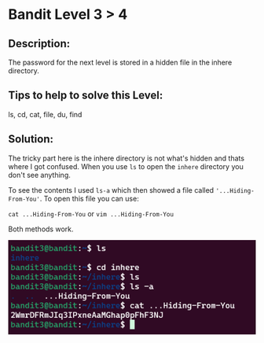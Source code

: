 # Bandit Level 3 > 4

## Description:
The password for the next level is stored in a hidden file in the inhere directory.

## Tips to help to solve this Level:
ls, cd, cat, file, du, find

## Solution:
The tricky part here is the inhere directory is not what's hidden and thats where I got confused. When you use ```ls``` to open the ```inhere``` directory you don't see anything. 

To see the contents I used ```ls-a``` which then showed a file called ```'...Hiding-From-You'```. To open this file you can use: 

`cat ...Hiding-From-You`
or 
`vim ...Hiding-From-You` 

Both methods work.

![](images/bandit3to4.png)
